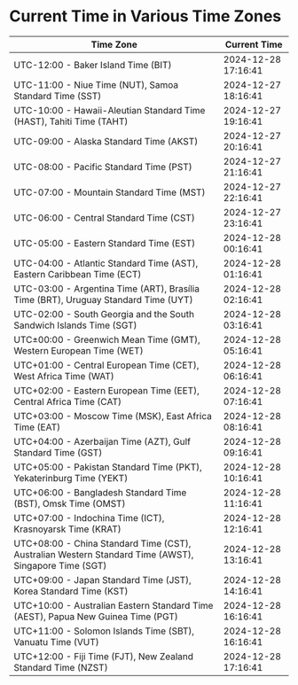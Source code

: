 # Current Time in Various Time Zones

| Time Zone | Current Time |
|-----------|--------------|
| UTC-12:00 - Baker Island Time (BIT) | 2024-12-28 17:16:41 |
| UTC-11:00 - Niue Time (NUT), Samoa Standard Time (SST) | 2024-12-27 18:16:41 |
| UTC-10:00 - Hawaii-Aleutian Standard Time (HAST), Tahiti Time (TAHT) | 2024-12-27 19:16:41 |
| UTC-09:00 - Alaska Standard Time (AKST) | 2024-12-27 20:16:41 |
| UTC-08:00 - Pacific Standard Time (PST) | 2024-12-27 21:16:41 |
| UTC-07:00 - Mountain Standard Time (MST) | 2024-12-27 22:16:41 |
| UTC-06:00 - Central Standard Time (CST) | 2024-12-27 23:16:41 |
| UTC-05:00 - Eastern Standard Time (EST) | 2024-12-28 00:16:41 |
| UTC-04:00 - Atlantic Standard Time (AST), Eastern Caribbean Time (ECT) | 2024-12-28 01:16:41 |
| UTC-03:00 - Argentina Time (ART), Brasília Time (BRT), Uruguay Standard Time (UYT) | 2024-12-28 02:16:41 |
| UTC-02:00 - South Georgia and the South Sandwich Islands Time (SGT) | 2024-12-28 03:16:41 |
| UTC±00:00 - Greenwich Mean Time (GMT), Western European Time (WET) | 2024-12-28 05:16:41 |
| UTC+01:00 - Central European Time (CET), West Africa Time (WAT) | 2024-12-28 06:16:41 |
| UTC+02:00 - Eastern European Time (EET), Central Africa Time (CAT) | 2024-12-28 07:16:41 |
| UTC+03:00 - Moscow Time (MSK), East Africa Time (EAT) | 2024-12-28 08:16:41 |
| UTC+04:00 - Azerbaijan Time (AZT), Gulf Standard Time (GST) | 2024-12-28 09:16:41 |
| UTC+05:00 - Pakistan Standard Time (PKT), Yekaterinburg Time (YEKT) | 2024-12-28 10:16:41 |
| UTC+06:00 - Bangladesh Standard Time (BST), Omsk Time (OMST) | 2024-12-28 11:16:41 |
| UTC+07:00 - Indochina Time (ICT), Krasnoyarsk Time (KRAT) | 2024-12-28 12:16:41 |
| UTC+08:00 - China Standard Time (CST), Australian Western Standard Time (AWST), Singapore Time (SGT) | 2024-12-28 13:16:41 |
| UTC+09:00 - Japan Standard Time (JST), Korea Standard Time (KST) | 2024-12-28 14:16:41 |
| UTC+10:00 - Australian Eastern Standard Time (AEST), Papua New Guinea Time (PGT) | 2024-12-28 16:16:41 |
| UTC+11:00 - Solomon Islands Time (SBT), Vanuatu Time (VUT) | 2024-12-28 16:16:41 |
| UTC+12:00 - Fiji Time (FJT), New Zealand Standard Time (NZST) | 2024-12-28 17:16:41 |
